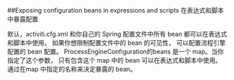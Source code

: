 ##Exposing configuration beans in expressions and scripts 在表达式和脚本中暴露配置

默认，activiti.cfg.xml 和你自己的 Spring 配置文件中所有 bean 都可以在表达式和脚本中使用。 如果你想限制配置文件中的 bean 的可见性， 可以配置流程引擎配置的 bean 配置。
ProcessEngineConfiguration的beans 是一个 map。当你指定了这个参数， 只有包含这个 map 中的 bean 可以在表达式和脚本中使用。 通过在map 中指定的名称来决定暴露的 bean。